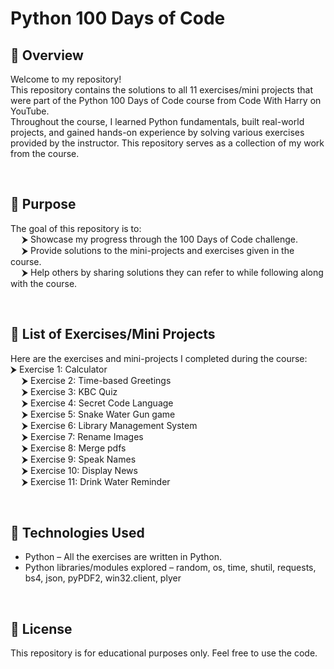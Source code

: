 # Python 100 Days of Code
## 🚀 Overview
Welcome to my repository!
<br>
This repository contains the solutions to all 11 exercises/mini projects that were part of the Python 100 Days of Code course from Code With Harry on YouTube.
<br>
Throughout the course, I learned Python fundamentals, built real-world projects, and gained hands-on experience by solving various exercises provided by the instructor. This repository serves as a collection of my work from the course.

<br>

## 🚀 Purpose
The goal of this repository is to:
<br>
&emsp; ⮞ Showcase my progress through the 100 Days of Code challenge.
<br>
&emsp; ⮞ Provide solutions to the mini-projects and exercises given in the course.
<br>
&emsp; ⮞ Help others by sharing solutions they can refer to while following along with the course.

<br>

## 🚀 List of Exercises/Mini Projects
Here are the exercises and mini-projects I completed during the course:
&emsp; ⮞ Exercise 1: Calculator
<br>
&emsp; ⮞ Exercise 2: Time-based Greetings
<br>
&emsp; ⮞ Exercise 3: KBC Quiz
<br>
&emsp; ⮞ Exercise 4: Secret Code Language
<br>
&emsp; ⮞ Exercise 5: Snake Water Gun game
<br>
&emsp; ⮞ Exercise 6: Library Management System
<br>
&emsp; ⮞ Exercise 7: Rename Images
<br>
&emsp; ⮞ Exercise 8: Merge pdfs
<br>
&emsp; ⮞ Exercise 9: Speak Names
<br>
&emsp; ⮞ Exercise 10: Display News
<br>
&emsp; ⮞ Exercise 11: Drink Water Reminder

<br>

## 🚀 Technologies Used
- Python – All the exercises are written in Python.
- Python libraries/modules explored – random, os, time, shutil, requests, bs4, json, pyPDF2, win32.client, plyer

<br>

## 🚀 License
This repository is for educational purposes only. Feel free to use the code.
